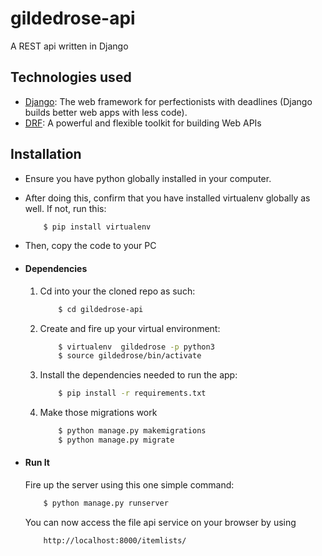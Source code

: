 # gildedrose-api
A REST api written in Django

## Technologies used
* [Django](https://www.djangoproject.com/): The web framework for perfectionists with deadlines (Django builds better web apps with less code).
* [DRF](www.django-rest-framework.org/): A powerful and flexible toolkit for building Web APIs


## Installation
* Ensure you have python globally installed in your computer.
* After doing this, confirm that you have installed virtualenv globally as well. If not, run this:
    ```bash
        $ pip install virtualenv
    ```
* Then, copy the code to your PC

* #### Dependencies
    1. Cd into your the cloned repo as such:
        ```bash
            $ cd gildedrose-api
        ```
    2. Create and fire up your virtual environment:
        ```bash
            $ virtualenv  gildedrose -p python3
            $ source gildedrose/bin/activate
        ```
    3. Install the dependencies needed to run the app:
        ```bash
            $ pip install -r requirements.txt
        ```
    4. Make those migrations work
        ```bash
            $ python manage.py makemigrations
            $ python manage.py migrate
        ```

* #### Run It
    Fire up the server using this one simple command:
    ```bash
        $ python manage.py runserver
    ```
    You can now access the file api service on your browser by using
    ```
        http://localhost:8000/itemlists/
    ```
